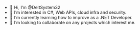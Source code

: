 - 👋 Hi, I’m @DeltSystem32
- 👀 I’m interested in C#, Web APIs, cloud infra and security.
- 🌱 I’m currently learning how to improve as a .NET Developer.
- 💞️ I’m looking to collaborate on any projects which interest me.

<!---
DeltSystem32/DeltSystem32 is a ✨ special ✨ repository because its `README.md` (this file) appears on your GitHub profile.
You can click the Preview link to take a look at your changes.
--->
